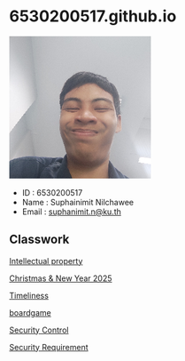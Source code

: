 # 6530200517.github.io
![img_me](img/ThisMe.jpg)
- ID : 6530200517
- Name : Suphainimit Nilchawee
- Email : suphanimit.n@ku.th

## Classwork
[Intellectual property](https://6530200517.github.io/intellectual-property)

[Christmas & New Year 2025](https://6530200517.github.io/ChristmasAndNewYear2025)

[Timeliness](https://6530200517.github.io/timeliness)

[boardgame](https://6530200517.github.io/boardgame)

[Security Control](https://6530200517.github.io/security-control)

[Security Requirement](https://6530200517.github.io/security-requirement.md)
